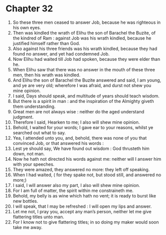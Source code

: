 # Chapter 32

1. So these three men ceased to answer Job, because he was righteous in his own eyes.
2. Then was kindled the wrath of Elihu the son of Barachel the Buzite, of the kindred of Ram : against Job was his wrath kindled, because he justified himself rather than God.
3. Also against his three friends was his wrath kindled, because they had found no answer, and yet had condemned Job.
4. Now Elihu had waited till Job had spoken, because they were elder than he.
5. When Elihu saw that there was no answer in the mouth of these three men, then his wrath was kindled.
6. And Elihu the son of Barachel the Buzite answered and said, I am young, and ye are very old; wherefore I was afraid, and durst not shew you mine opinion.
7. I said, Days should speak, and multitude of years should teach wisdom.
8. But there is a spirit in man : and the inspiration of the Almighty giveth them understanding.
9. Great men are not always wise : neither do the aged understand judgment.
10. Therefore I said, Hearken to me; I also will shew mine opinion.
11. Behold, I waited for your words; I gave ear to your reasons, whilst ye searched out what to say.
12. Yea, I attended unto you, and, behold, there was none of you that convinced Job, or that answered his words :
13. Lest ye should say, We have found out wisdom : God thrusteth him down, not man.
14. Now he hath not directed his words against me: neither will I answer him with your speeches.
15. They were amazed, they answered no more: they left off speaking.
16. When I had waited, ( for they spake not, but stood still, and answered no more;)
17. I said, I will answer also my part, I also will shew mine opinion.
18. For I am full of matter, the spirit within me constraineth me.
19. Behold, my belly is as wine which hath no vent; it is ready to burst like new bottles.
20. I will speak, that I may be refreshed : I will open my lips and answer.
21. Let me not, I pray you, accept any man’s person, neither let me give flattering titles unto man.
22. For I know not to give flattering titles; in so doing my maker would soon take me away.


